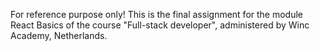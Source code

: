 For reference purpose only!
This is the final assignment for the module React Basics of the course "Full-stack developer", administered by Winc Academy, Netherlands.

